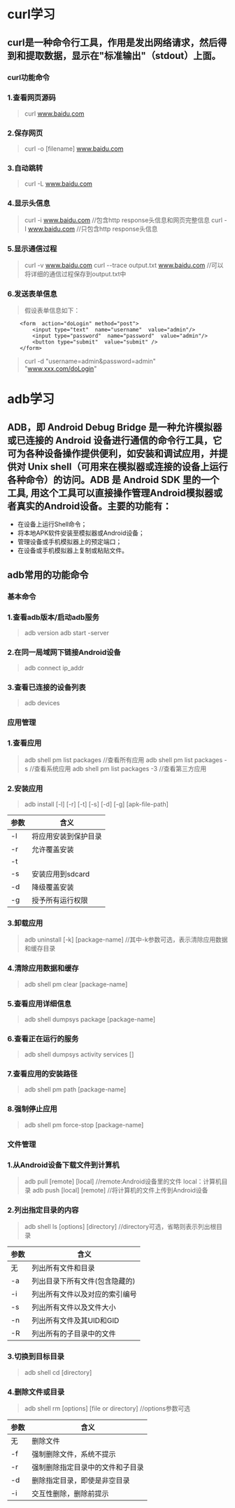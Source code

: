 # curl学习
## curl是一种命令行工具，作用是发出网络请求，然后得到和提取数据，显示在"标准输出"（stdout）上面。
### curl功能命令
### 1.查看网页源码
> curl www.baidu,com
### 2.保存网页
> curl -o [filename] www.baidu.com
### 3.自动跳转
> curl -L www.baidu.com
### 4.显示头信息
> curl -i www.baidu.com //包含http response头信息和网页完整信息
> curl -I www.baidu.com //只包含http response头信息
### 5.显示通信过程
> curl -v www.baidu.com
> curl --trace output.txt www.baidu.com  //可以将详细的通信过程保存到output.txt中
### 6.发送表单信息
> 假设表单信息如下：
```
    <form  action="doLogin" method="post">
        <input type="text"  name="username"  value="admin"/>
        <input type="password"  name="password"  value="admin"/>
        <button type="submit"  value="submit" />
    </form>
```
> curl -d "username=admin&password=admin" "www.xxx.com/doLogin"


# adb学习
## ADB，即 Android Debug Bridge 是一种允许模拟器或已连接的 Android 设备进行通信的命令行工具，它可为各种设备操作提供便利，如安装和调试应用，并提供对 Unix shell（可用来在模拟器或连接的设备上运行各种命令）的访问。ADB 是 Android SDK 里的一个工具, 用这个工具可以直接操作管理Android模拟器或者真实的Android设备。主要的功能有：
- 在设备上运行Shell命令；
- 将本地APK软件安装至模拟器或Android设备；
- 管理设备或手机模拟器上的预定端口；
- 在设备或手机模拟器上复制或粘贴文件。
## adb常用的功能命令
### 基本命令
### 1.查看adb版本/启动adb服务
> adb version
> adb start -server
### 2.在同一局域网下链接Android设备
> adb connect ip_addr
### 3.查看已连接的设备列表
> adb devices
### 应用管理
### 1.查看应用
> adb shell pm list packages    //查看所有应用
> adb shell pm list packages -s //查看系统应用
> adb shell pm list packages -3 //查看第三方应用
### 2.安装应用
> adb install [-l] [-r] [-t] [-s] [-d] [-g] [apk-file-path]  

| 参数 | 含义 | 
| ------ | ------ | 
| -l | 将应用安装到保护目录 | 
| -r | 允许覆盖安装| 
| -t | | 
| -s | 安装应用到sdcard| 
| -d | 降级覆盖安装| 
| -g | 授予所有运行权限| 
### 3.卸载应用
> adb uninstall [-k] [package-name] //其中-k参数可选，表示清除应用数据和缓存目录
### 4.清除应用数据和缓存
> adb shell pm clear [package-name]
### 5.查看应用详细信息
> adb shell dumpsys package [package-name] 
### 6.查看正在运行的服务
> adb shell dumpsys activity services [<package-name>]
### 7.查看应用的安装路径
> adb shell pm path [package-name]
### 8.强制停止应用
> adb shell pm force-stop [package-name]
### 文件管理
### 1.从Android设备下载文件到计算机
> adb pull [remote] [local]  //remote:Android设备里的文件  local：计算机目录
> adb push [local] [remote]  //将计算机的文件上传到Android设备
### 2.列出指定目录的内容
> adb shell ls [options] [directory] //directory可选，省略则表示列出根目录

| 参数 | 含义 | 
| ------ | ------ | 
| 无 | 列出所有文件和目录 | 
| -a | 列出目录下所有文件(包含隐藏的)| 
| -i | 列出所有文件以及对应的索引编号| 
| -s | 列出所有文件以及文件大小| 
| -n | 列出所有文件及其UID和GID| 
| -R | 列出所有的子目录中的文件|
### 3.切换到目标目录
> adb shell 
> cd [directory]
### 4.删除文件或目录
> adb shell 
> rm [options] [file or directory]  //options参数可选

| 参数 | 含义 | 
| ------ | ------ | 
| 无 | 删除文件 | 
| -f | 强制删除文件，系统不提示| 
| -r | 强制删除指定目录中的文件和子目录| 
| -d | 删除指定目录，即使是非空目录| 
| -i | 交互性删除，删除前提示| 
